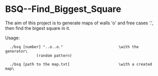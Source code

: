 # BSQ--Find_Biggest_Square

The aim of this project is to generate maps of walls 'o' and free cases '.', then find the bigest square in it.

Usage:

      ./bsq [number] "..o..o."                         \with the generator\
                  (random pattern)

      ./bsq [path to the map.txt]                      \with a created map\
